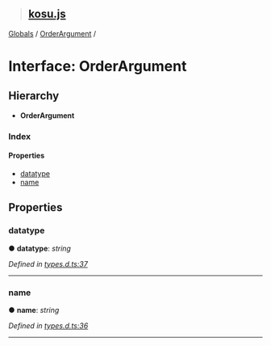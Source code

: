 > ## [kosu.js](../README.md)

[Globals](../globals.md) / [OrderArgument](orderargument.md) /

# Interface: OrderArgument

## Hierarchy

-   **OrderArgument**

### Index

#### Properties

-   [datatype](orderargument.md#datatype)
-   [name](orderargument.md#name)

## Properties

### datatype

● **datatype**: _string_

_Defined in [types.d.ts:37](https://github.com/ParadigmFoundation/kosu-monorepo/blob/27596fd/packages/kosu.js/src/types.d.ts#L37)_

---

### name

● **name**: _string_

_Defined in [types.d.ts:36](https://github.com/ParadigmFoundation/kosu-monorepo/blob/27596fd/packages/kosu.js/src/types.d.ts#L36)_

---
